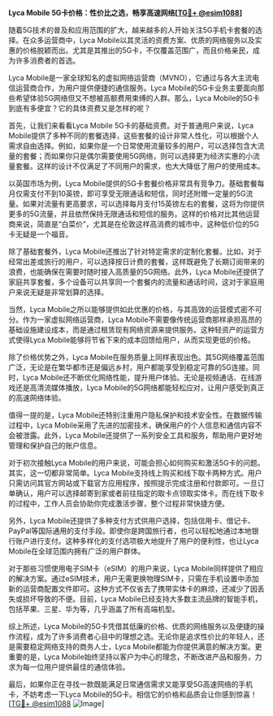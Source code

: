 **Lyca Mobile 5G卡价格：性价比之选，畅享高速网络[[TG💪+ @esim1088](https://t.me/s/esim1088)]**

随着5G技术的普及和应用范围的扩大，越来越多的人开始关注5G手机卡套餐的选择。在众多运营商中，Lyca Mobile以其灵活的资费方案、优质的网络服务以及实惠的价格脱颖而出。尤其是其推出的5G卡，不仅覆盖范围广，而且价格亲民，成为许多消费者的首选。

Lyca Mobile是一家全球知名的虚拟网络运营商（MVNO），它通过与各大主流电信运营商合作，为用户提供便捷的通信服务。Lyca Mobile的5G卡业务主要面向那些希望体验5G网络但又不想被高额费用束缚的人群。那么，Lyca Mobile的5G卡到底有多便宜？它的具体资费又是怎样的呢？

首先，让我们来看看Lyca Mobile 5G卡的基础资费。对于普通用户来说，Lyca Mobile提供了多种不同的套餐选择，这些套餐的设计非常人性化，可以根据个人需求自由选择。例如，如果你是一个日常使用流量较多的用户，可以选择包含大流量的套餐；而如果你只是偶尔需要使用5G网络，则可以选择更为经济实惠的小流量套餐。这样的设计不仅满足了不同用户的需求，也大大降低了用户的使用成本。

以英国市场为例，Lyca Mobile提供的5G卡套餐价格非常具有竞争力。基础套餐每月仅需支付不到10英镑，即可享受无限通话和短信，同时还附赠一定量的5G流量。如果对流量有更高要求，可以选择每月支付15英镑左右的套餐，这将为你提供更多的5G流量，并且依然保持无限通话和短信的服务。这样的价格对比其他运营商来说，简直是“白菜价”，尤其是在伦敦这样高消费的城市中，这种低价位的5G卡无疑是一个福音。

除了基础套餐外，Lyca Mobile还推出了针对特定需求的定制化套餐。比如，对于经常出差或旅行的用户，可以选择按日计费的套餐，这样既避免了长期订阅带来的浪费，也能确保在需要时随时接入高质量的5G网络。此外，Lyca Mobile还提供了家庭共享套餐，多个设备可以共享同一个套餐内的流量和通话时间，这对于家庭用户来说无疑是非常划算的选择。

当然，Lyca Mobile之所以能够提供如此优惠的价格，与其高效的运营模式密不可分。作为一家虚拟网络运营商，Lyca Mobile不需要像传统运营商那样承担高昂的基础设施建设成本，而是通过租赁现有网络资源来提供服务。这种轻资产的运营方式使得Lyca Mobile能够将节省下来的成本回馈给用户，从而实现更低的价格。

除了价格优势之外，Lyca Mobile在服务质量上同样表现出色。其5G网络覆盖范围广泛，无论是在繁华都市还是偏远乡村，用户都能享受到稳定可靠的5G连接。同时，Lyca Mobile还不断优化网络性能，提升用户体验。无论是视频通话、在线游戏还是高清流媒体播放，Lyca Mobile的5G网络都能轻松应对，让用户感受到真正的高速网络体验。

值得一提的是，Lyca Mobile还特别注重用户隐私保护和技术安全性。在数据传输过程中，Lyca Mobile采用了先进的加密技术，确保用户的个人信息和通信内容不会被泄露。此外，Lyca Mobile还提供了一系列安全工具和服务，帮助用户更好地管理和保护自己的账户信息。

对于初次接触Lyca Mobile的用户来说，可能会担心如何购买和激活5G卡的问题。其实，这一切都非常简单。Lyca Mobile支持线上购买和线下取卡两种方式。用户只需访问其官方网站或下载官方应用程序，按照提示完成注册和付款即可。一旦订单确认，用户可以选择邮寄到家或者前往指定的取卡点领取实体卡。而在线下取卡的过程中，工作人员会协助你完成激活步骤，整个过程非常快捷方便。

另外，Lyca Mobile还提供了多种支付方式供用户选择，包括信用卡、借记卡、PayPal等国际通用的支付手段。即使你是跨国旅行者，也可以轻松地通过本地银行账户进行支付。这种多样化的支付选项极大地提升了用户的便利性，也让Lyca Mobile在全球范围内拥有广泛的用户群体。

对于那些习惯使用电子SIM卡（eSIM）的用户来说，Lyca Mobile同样提供了相应的解决方案。通过eSIM技术，用户无需更换物理SIM卡，只需在手机设置中添加新的运营商配置文件即可。这种方式不仅省去了携带实体卡的麻烦，还减少了因丢失或损坏导致的不便。目前，Lyca Mobile已经支持大多数主流品牌的智能手机，包括苹果、三星、华为等，几乎涵盖了所有高端机型。

综上所述，Lyca Mobile的5G卡凭借其低廉的价格、优质的网络服务以及便捷的操作流程，成为了许多消费者心目中的理想之选。无论你是追求性价比的年轻人，还是需要稳定网络支持的商务人士，Lyca Mobile都能为你提供满意的解决方案。更重要的是，Lyca Mobile始终坚持以客户为中心的理念，不断改进产品和服务，力求为每一位用户提供最佳的通信体验。

最后，如果你正在寻找一款既能满足日常通信需求又能享受5G高速网络的手机卡，不妨考虑一下Lyca Mobile的5G卡。相信它的价格和品质会让你感到惊喜！[[TG💪+ @esim1088](https://t.me/s/esim1088) ![Image](https://i.postimg.cc/4NQfJmqS/Snipaste-2025-05-13-00-14-12.png)]